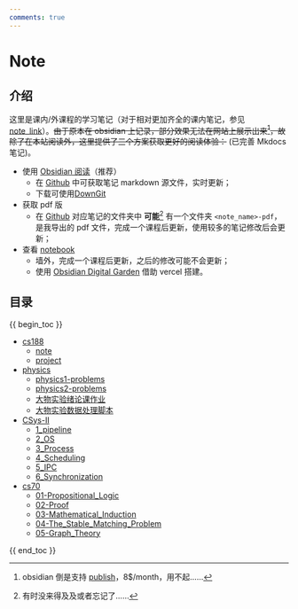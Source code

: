 ```yaml
---
comments: true
---
```


# Note

## 介绍

这里是课内/外课程的学习笔记（对于相对更加齐全的课内笔记，参见 [note_link](../collection/note_link.md)）。~~由于原本在 obsidian 上记录，部分效果无法在网站上展示出来[^1]，故除了在本站阅读外，这里提供了三个方案获取更好的阅读体验：~~ (已完善 Mkdocs 笔记)。

[^1]: obsidian 倒是支持 [publish](https://obsidian.md/publish)，8$/month，用不起……

- 使用 [Obsidian 阅读](../tutorial/begin/Obsidian_begin.md)（推荐）
    - 在 [Github](https://github.com/Darstib/blog/tree/main/docs/note) 中可获取笔记 markdown 源文件，实时更新；
    - 下载可使用[DownGit](https://download-directory.github.io)
- 获取 pdf 版
    - 在 [Github](https://github.com/Darstib/blog/tree/main/docs/note) 对应笔记的文件夹中 **可能**[^2] 有一个文件夹 `<note_name>-pdf`，是我导出的 pdf 文件，完成一个课程后更新，使用较多的笔记修改后会更新；
-  查看 [notebook](https://note-darstibs-projects.vercel.app)
    - 墙外，完成一个课程后更新，之后的修改可能不会更新；
    - 使用 [Obsidian Digital Garden](https://dg-docs.ole.dev/) 借助 vercel 搭建。

[^2]: 有时没来得及及或者忘记了……

## 目录

{{ begin_toc }}

- [cs188](cs188/README.md)
    - [note](cs188/note/README.md)
    - [project](cs188/project/README.md)
- [physics](physics/README.md)
	- [physics1-problems](physics/physics1-problems.md)
	- [physics2-problems](physics/physics2-problems.md)
	- [大物实验绪论课作业](physics/大物实验绪论课作业.md)
	- [大物实验数据处理脚本](physics/大物实验数据处理脚本.md)
- [CSys-II](CSys-II/README.md)
	- [1_pipeline](CSys-II/1_pipeline.md)
	- [2_OS](CSys-II/2_OS.md)
	- [3_Process](CSys-II/3_Process.md)
	- [4_Scheduling](CSys-II/4_Scheduling.md)
	- [5_IPC](CSys-II/5_IPC.md)
	- [6_Synchronization](CSys-II/6_Synchronization.md)
- [cs70](cs70/README.md)
	- [01-Propositional_Logic](cs70/01-Propositional_Logic.md)
	- [02-Proof](cs70/02-Proof.md)
	- [03-Mathematical_Induction](cs70/03-Mathematical_Induction.md)
	- [04-The_Stable_Matching_Problem](cs70/04-The_Stable_Matching_Problem.md)
	- [05-Graph_Theory](cs70/05-Graph_Theory.md)

{{ end_toc }}